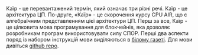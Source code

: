 Каїр - це перевантажений термін, який означає три різні речі. Каїр - це архітектура ЦП. По-друге, «Каїр» - це скорочення курсу CPU AIR, що є алгебраїчним представленням цієї архітектури ЦП. Перш за все, Каїр - це цілковита мова програмування для блокчейнів, яка дозволяє розробникам програм використовувати силу СПОР. Перші два аспекти поряд із набором інструкцій мови виділяються в [білому газеті](https://eprint.iacr.org/2021/1063). Для мови дивіться [github repo](https://github.com/starkware-libs/cairo).